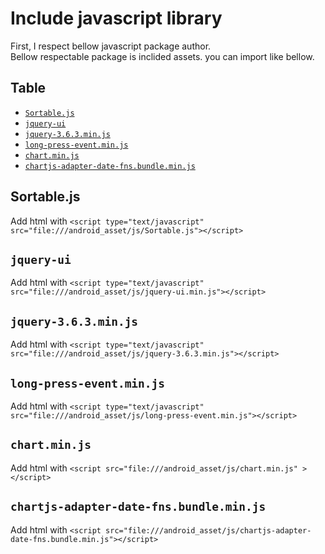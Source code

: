 # Include javascript library

First, I respect bellow javascript package author.  
Bellow respectable package is inclided assets. you can import like bellow.


Table
-----------------
* [`Sortable.js`](#sortable_js)
* [`jquery-ui`](#jquery_ui)
* [`jquery-3.6.3.min.js`](#jquery_3_6_3_min_js)
* [`long-press-event.min.js`](#long_press_event_min_js)
* [`chart.min.js`](#sortable_js)
* [`chartjs-adapter-date-fns.bundle.min.js`](#chartjs_adapter_date_fns_bundle_min_js)


## Sortable.js <a id="sortable_js"></a>

Add html with `<script type="text/javascript" src="file:///android_asset/js/Sortable.js"></script>`  

## `jquery-ui` <a id="jquery_ui"></a>

Add html with `<script type="text/javascript" src="file:///android_asset/js/jquery-ui.min.js"></script>`  

## `jquery-3.6.3.min.js` <a id="jquery_3_6_3_min_js"></a>

Add html with `<script type="text/javascript" src="file:///android_asset/js/jquery-3.6.3.min.js"></script>`  

## `long-press-event.min.js` <a id="long_press_event_min_js"></a>

Add html with `<script type="text/javascript" src="file:///android_asset/js/long-press-event.min.js"></script>`  

## `chart.min.js` <a id="chart_min_js"></a>

Add html with `<script src="file:///android_asset/js/chart.min.js" ></script>`  

## `chartjs-adapter-date-fns.bundle.min.js` <a id="chartjs_adapter_date_fns_bundle_min_js"></a>

Add html with `<script src="file:///android_asset/js/chartjs-adapter-date-fns.bundle.min.js"></script>`  

